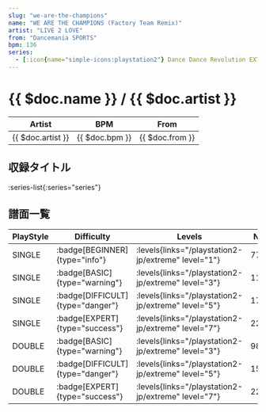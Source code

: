 ```yaml
---
slug: "we-are-the-champions"
name: "WE ARE THE CHAMPIONS (Factory Team Remix)"
artist: "LIVE 2 LOVE"
from: "Dancemania SPORTS"
bpm: 136
series:
  - [:icon{name="simple-icons:playstation2"} Dance Dance Revolution EXTREME :icon{name="flag:jp-4x3"}](/playstation2-jp/extreme)
---
```


# {{ $doc.name }} / {{ $doc.artist }}

|Artist|BPM|From|
|------|---|----|
|{{ $doc.artist }}|{{ $doc.bpm }}|{{ $doc.from }}|

## 収録タイトル

:series-list{:series="series"}

## 譜面一覧

|PlayStyle|Difficulty|Levels|Notes|Movie|
|---------|----------|------|-----|-----|
|SINGLE| :badge[BEGINNER]{type="info"}| :levels{links="/playstation2-jp/extreme" level="1"}|77/0||
|SINGLE| :badge[BASIC]{type="warning"}| :levels{links="/playstation2-jp/extreme" level="3"}|110/2||
|SINGLE| :badge[DIFFICULT]{type="danger"}| :levels{links="/playstation2-jp/extreme" level="5"}|170/15||
|SINGLE| :badge[EXPERT]{type="success"}| :levels{links="/playstation2-jp/extreme" level="7"}|225/5||
|DOUBLE| :badge[BASIC]{type="warning"}| :levels{links="/playstation2-jp/extreme" level="3"}|98/2||
|DOUBLE| :badge[DIFFICULT]{type="danger"}| :levels{links="/playstation2-jp/extreme" level="5"}|150/7||
|DOUBLE| :badge[EXPERT]{type="success"}| :levels{links="/playstation2-jp/extreme" level="7"}|225/6||
